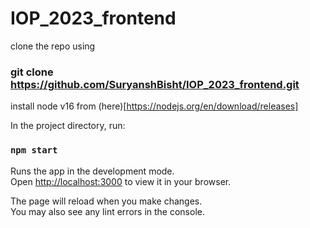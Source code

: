 # IOP_2023_frontend

clone the repo
using 
### git clone https://github.com/SuryanshBisht/IOP_2023_frontend.git

install node v16 from (here)[https://nodejs.org/en/download/releases]

In the project directory, run:

### `npm start`

Runs the app in the development mode.\
Open [http://localhost:3000](http://localhost:3000) to view it in your browser.

The page will reload when you make changes.\
You may also see any lint errors in the console.

